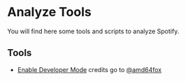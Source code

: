 # Analyze Tools

You will find here some tools and scripts to analyze Spotify. 

## Tools

-  [Enable Developer Mode](Enable-Dev-Tools-for-spotify.ps1) credits go to [@amd64fox](https://github.com/amd64fox/Enable-devtools-Spotify)
